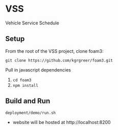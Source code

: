 # VSS
Vehicle Service Schedule

## Setup

From the root of the VSS project, clone foam3:

`git clone https://github.com/kgrgreer/foam3.git`

Pull in javascript dependencies

1. `cd foam3`
2. `npm install`

## Build and Run

`deployment/demo/run.sh`

* website will be hosted at http://localhost:8200
